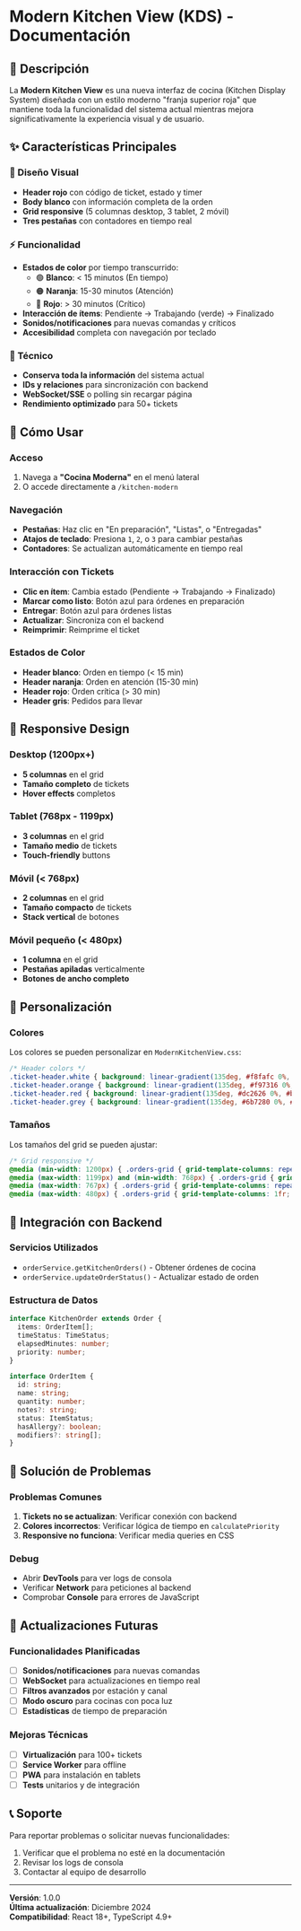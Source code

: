 # Modern Kitchen View (KDS) - Documentación

## 🎯 Descripción

La **Modern Kitchen View** es una nueva interfaz de cocina (Kitchen Display System) diseñada con un estilo moderno "franja superior roja" que mantiene toda la funcionalidad del sistema actual mientras mejora significativamente la experiencia visual y de usuario.

## ✨ Características Principales

### 🎨 Diseño Visual
- **Header rojo** con código de ticket, estado y timer
- **Body blanco** con información completa de la orden
- **Grid responsive** (5 columnas desktop, 3 tablet, 2 móvil)
- **Tres pestañas** con contadores en tiempo real

### ⚡ Funcionalidad
- **Estados de color** por tiempo transcurrido:
  - 🟢 **Blanco**: < 15 minutos (En tiempo)
  - 🟠 **Naranja**: 15-30 minutos (Atención)
  - 🔴 **Rojo**: > 30 minutos (Crítico)
- **Interacción de ítems**: Pendiente → Trabajando (verde) → Finalizado
- **Sonidos/notificaciones** para nuevas comandas y críticos
- **Accesibilidad** completa con navegación por teclado

### 🔧 Técnico
- **Conserva toda la información** del sistema actual
- **IDs y relaciones** para sincronización con backend
- **WebSocket/SSE** o polling sin recargar página
- **Rendimiento optimizado** para 50+ tickets

## 🚀 Cómo Usar

### Acceso
1. Navega a **"Cocina Moderna"** en el menú lateral
2. O accede directamente a `/kitchen-modern`

### Navegación
- **Pestañas**: Haz clic en "En preparación", "Listas", o "Entregadas"
- **Atajos de teclado**: Presiona `1`, `2`, o `3` para cambiar pestañas
- **Contadores**: Se actualizan automáticamente en tiempo real

### Interacción con Tickets
- **Clic en ítem**: Cambia estado (Pendiente → Trabajando → Finalizado)
- **Marcar como listo**: Botón azul para órdenes en preparación
- **Entregar**: Botón azul para órdenes listas
- **Actualizar**: Sincroniza con el backend
- **Reimprimir**: Reimprime el ticket

### Estados de Color
- **Header blanco**: Orden en tiempo (< 15 min)
- **Header naranja**: Orden en atención (15-30 min)
- **Header rojo**: Orden crítica (> 30 min)
- **Header gris**: Pedidos para llevar

## 📱 Responsive Design

### Desktop (1200px+)
- **5 columnas** en el grid
- **Tamaño completo** de tickets
- **Hover effects** completos

### Tablet (768px - 1199px)
- **3 columnas** en el grid
- **Tamaño medio** de tickets
- **Touch-friendly** buttons

### Móvil (< 768px)
- **2 columnas** en el grid
- **Tamaño compacto** de tickets
- **Stack vertical** de botones

### Móvil pequeño (< 480px)
- **1 columna** en el grid
- **Pestañas apiladas** verticalmente
- **Botones de ancho completo**

## 🎨 Personalización

### Colores
Los colores se pueden personalizar en `ModernKitchenView.css`:

```css
/* Header colors */
.ticket-header.white { background: linear-gradient(135deg, #f8fafc 0%, #e2e8f0 100%); }
.ticket-header.orange { background: linear-gradient(135deg, #f97316 0%, #ea580c 100%); }
.ticket-header.red { background: linear-gradient(135deg, #dc2626 0%, #b91c1c 100%); }
.ticket-header.grey { background: linear-gradient(135deg, #6b7280 0%, #4b5563 100%); }
```

### Tamaños
Los tamaños del grid se pueden ajustar:

```css
/* Grid responsive */
@media (min-width: 1200px) { .orders-grid { grid-template-columns: repeat(5, 1fr); } }
@media (max-width: 1199px) and (min-width: 768px) { .orders-grid { grid-template-columns: repeat(3, 1fr); } }
@media (max-width: 767px) { .orders-grid { grid-template-columns: repeat(2, 1fr); } }
@media (max-width: 480px) { .orders-grid { grid-template-columns: 1fr; } }
```

## 🔧 Integración con Backend

### Servicios Utilizados
- `orderService.getKitchenOrders()` - Obtener órdenes de cocina
- `orderService.updateOrderStatus()` - Actualizar estado de orden

### Estructura de Datos
```typescript
interface KitchenOrder extends Order {
  items: OrderItem[];
  timeStatus: TimeStatus;
  elapsedMinutes: number;
  priority: number;
}

interface OrderItem {
  id: string;
  name: string;
  quantity: number;
  notes?: string;
  status: ItemStatus;
  hasAllergy?: boolean;
  modifiers?: string[];
}
```

## 🚨 Solución de Problemas

### Problemas Comunes
1. **Tickets no se actualizan**: Verificar conexión con backend
2. **Colores incorrectos**: Verificar lógica de tiempo en `calculatePriority`
3. **Responsive no funciona**: Verificar media queries en CSS

### Debug
- Abrir **DevTools** para ver logs de consola
- Verificar **Network** para peticiones al backend
- Comprobar **Console** para errores de JavaScript

## 🔄 Actualizaciones Futuras

### Funcionalidades Planificadas
- [ ] **Sonidos/notificaciones** para nuevas comandas
- [ ] **WebSocket** para actualizaciones en tiempo real
- [ ] **Filtros avanzados** por estación y canal
- [ ] **Modo oscuro** para cocinas con poca luz
- [ ] **Estadísticas** de tiempo de preparación

### Mejoras Técnicas
- [ ] **Virtualización** para 100+ tickets
- [ ] **Service Worker** para offline
- [ ] **PWA** para instalación en tablets
- [ ] **Tests** unitarios y de integración

## 📞 Soporte

Para reportar problemas o solicitar nuevas funcionalidades:
1. Verificar que el problema no esté en la documentación
2. Revisar los logs de consola
3. Contactar al equipo de desarrollo

---

**Versión**: 1.0.0  
**Última actualización**: Diciembre 2024  
**Compatibilidad**: React 18+, TypeScript 4.9+
